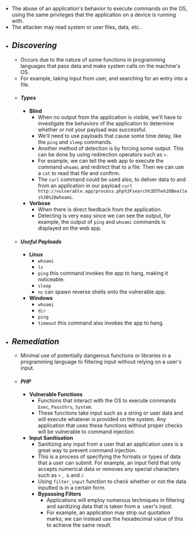 - The abuse of an application's behavior to execute commands on the OS, using the same privileges that the application on a device is running with.
- The attacker may read system or user files, data, etc..
- ## *Discovering*
	- Occurs due to the nature of some functions in programming languages that pass data and make system calls on the machine's OS.
	- For example, taking input from user, and searching for an entry into a file.
	- #### *Types*
		- **Blind**
			- When no output from the application is visible, we'll have to investigate the behaviors of the application to determine whether or not your payload was successful.
			- We'll need to use payloads that cause some time delay, like the `ping` and `sleep` commands.
			- Another method of detection is by forcing some output. This can be done by using redirection operators such as `>`.
			- For example, we can tell the web app to execute the command `whoami` and redirect that to a file. Then we can use a `cat` to read that file and confirm.
			- The `curl` command could be used also, to deliver data to and from an application in our payload `curl http://vulnerable.app/process.php%3Fsearch%3DThe%20Beatles%3B%20whoami`.
		- **Verbose**
			- When there is direct feedback from the application.
			- Detecting is very easy since we can see the output, for example, the output of `ping` and `whoami` commands is displayed on the web app.
	- #### *Useful Payloads*
		- **Linux**
			- `whoami`
			- `ls`
			- `ping` this command invokes the app to hang, making it noticeable.
			- `sleep`
			- `nc` can spawn reverse shells onto the vulnerable app.
		- **Windows**
			- `whoami`
			- `dir`
			- `ping`
			- `timeout` this command also invokes the app to hang.
- ## *Remediation*
	- Minimal use of potentially dangerous functions or libraries in a programming language to filtering input without relying on a user's input.
	- #### *PHP*
		- **Vulnerable Functions**
			- Functions that interact with the OS to execute commands `Exec`, `Passthru`, `System`.
			- These functions take input such as a string or user data and will execute whatever is provided on the system. Any application that uses these functions without proper checks will be vulnerable to command injection.
		- **Input Sanitisation**
			- Sanitizing any input from a user that an application uses is a great way to prevent command injection.
			- This is a process of specifying the formats or types of data that a user can submit. For example, an input field that only accepts numerical data or removes any special characters such as `>` ,  `&` and `/`.
			- Using `filter_input` function to check whether or not the data inputted is in a certain form.
			- **Bypassing Filters**
				- Applications will employ numerous techniques in filtering and sanitizing data that is taken from a  user's input.
				- For example, an application may strip out quotation marks; we can instead use the hexadecimal value of this to achieve the same result.
